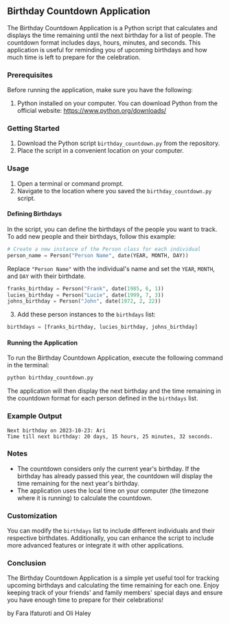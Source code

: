 ## Birthday Countdown Application

The Birthday Countdown Application is a Python script that calculates and displays the time remaining until the next birthday for a list of people. The countdown format includes days, hours, minutes, and seconds. This application is useful for reminding you of upcoming birthdays and how much time is left to prepare for the celebration.

### Prerequisites

Before running the application, make sure you have the following:

1. Python installed on your computer. You can download Python from the official website: https://www.python.org/downloads/

### Getting Started

1. Download the Python script `birthday_countdown.py` from the repository.
2. Place the script in a convenient location on your computer.

### Usage

1. Open a terminal or command prompt.
2. Navigate to the location where you saved the `birthday_countdown.py` script.

#### Defining Birthdays

In the script, you can define the birthdays of the people you want to track. To add new people and their birthdays, follow this example:

```python
# Create a new instance of the Person class for each individual
person_name = Person("Person Name", date(YEAR, MONTH, DAY))
```

Replace `"Person Name"` with the individual's name and set the `YEAR`, `MONTH`, and `DAY` with their birthdate.

```python
franks_birthday = Person("Frank", date(1985, 6, 1))
lucies_birthday = Person("Lucie", date(1999, 7, 3))
johns_birthday = Person("John", date(1972, 2, 22))
```

3. Add these person instances to the `birthdays` list:

```python
birthdays = [franks_birthday, lucies_birthday, johns_birthday]
```

#### Running the Application

To run the Birthday Countdown Application, execute the following command in the terminal:

```bash
python birthday_countdown.py
```

The application will then display the next birthday and the time remaining in the countdown format for each person defined in the `birthdays` list.

### Example Output

```
Next birthday on 2023-10-23: Ari
Time till next birthday: 20 days, 15 hours, 25 minutes, 32 seconds.
```

### Notes

- The countdown considers only the current year's birthday. If the birthday has already passed this year, the countdown will display the time remaining for the next year's birthday.
- The application uses the local time on your computer (the timezone where it is running) to calculate the countdown.

### Customization

You can modify the `birthdays` list to include different individuals and their respective birthdates. Additionally, you can enhance the script to include more advanced features or integrate it with other applications.

### Conclusion

The Birthday Countdown Application is a simple yet useful tool for tracking upcoming birthdays and calculating the time remaining for each one. Enjoy keeping track of your friends' and family members' special days and ensure you have enough time to prepare for their celebrations!

by Fara Ifaturoti and Oli Haley
